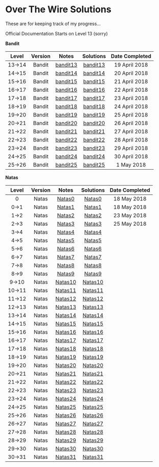 # Over The Wire Solutions

These are for keeping track of my progress...

Official Documentation Starts on Level 13 (sorry)


**Bandit**      

|Level|Version|Notes|Solutions|Date Completed|
|:---:|:-----:|:------:|:---:|:------------:|
|13->14|Bandit|[bandit13](https://github.com/grantIee/OTW/blob/master/notes/bandit13.md)|[bandit13](https://github.com/grantIee/OTW/blob/master/solutions/bandit13.md)|19 April 2018|
|14->15|Bandit|[bandit14](https://github.com/grantIee/OTW/blob/master/notes/bandit14.md)|[bandit14](https://github.com/grantIee/OTW/blob/master/solutions/bandit14.md)|20 April 2018|
|15->16|Bandit|[bandit15](https://github.com/grantIee/OTW/blob/master/notes/bandit15.md)|[bandit15](https://github.com/grantIee/OTW/blob/master/solutions/bandit15.md)|21 April 2018|
|16->17|Bandit|[bandit16](https://github.com/grantIee/OTW/blob/master/notes/bandit16.md)|[bandit16](https://github.com/grantIee/OTW/blob/master/solutions/bandit16.md)|22 April 2018|
|17->18|Bandit|[bandit17](https://github.com/grantIee/OTW/blob/master/notes/bandit17.md)|[bandit17](https://github.com/grantIee/OTW/blob/master/solutions/bandit17.md)|23 April 2018|
|18->19|Bandit|[bandit18](https://github.com/grantIee/OTW/blob/master/notes/bandit18.md)|[bandit18](https://github.com/grantIee/OTW/blob/master/solutions/bandit18.md)|24 April 2018|
|19->20|Bandit|[bandit19](https://github.com/grantIee/OTW/blob/master/notes/bandit19.md)|[bandit19](https://github.com/grantIee/OTW/blob/master/solutions/bandit19.md)|25 April 2018|
|20->21|Bandit|[bandit20](https://github.com/grantIee/OTW/blob/master/notes/bandit20.md)|[bandit20](https://github.com/grantIee/OTW/blob/master/solutions/bandit20.md)|26 April 2018|
|21->22|Bandit|[bandit21](https://github.com/grantIee/OTW/blob/master/notes/bandit21.md)|[bandit21](https://github.com/grantIee/OTW/blob/master/solutions/bandit21.md)|27 April 2018|
|22->23|Bandit|[bandit22](https://github.com/grantIee/OTW/blob/master/notes/bandit22.md)|[bandit22](https://github.com/grantIee/OTW/blob/master/solutions/bandit22.md)|28 April 2018|
|23->24|Bandit|[bandit23](https://github.com/grantIee/OTW/blob/master/notes/bandit23.md)|[bandit23](https://github.com/grantIee/OTW/blob/master/solutions/bandit23.md)|29 April 2018|
|24->25|Bandit|[bandit24](https://github.com/grantIee/OTW/blob/master/notes/bandit24.md)|[bandit24](https://github.com/grantIee/OTW/blob/master/solutions/bandit24.md)|30 April 2018|
|25->26|Bandit|[bandit25](https://github.com/grantIee/OTW/blob/master/notes/bandit25.md)|[bandit25](https://github.com/grantIee/OTW/blob/master/solutions/bandit25.md)|1 May 2018|




**Natas** 

|Level|Version|Notes|Solutions|Date Completed|
|:---:|:-----:|:------:|:---:|:------------:|
|0|Natas|[Natas0](https://github.com/grantIee/OTW/blob/master/notes/Natas0.md)|[Natas0](https://github.com/grantIee/OTW/blob/master/solutions/Natas0.md)|18 May 2018|
|0->1|Natas|[Natas1](https://github.com/grantIee/OTW/blob/master/notes/Natas1.md)|[Natas1](https://github.com/grantIee/OTW/blob/master/solutions/Natas1.md)|18 May 2018|
|1->2|Natas|[Natas2](https://github.com/grantIee/OTW/blob/master/notes/Natas2.md)|[Natas2](https://github.com/grantIee/OTW/blob/master/solutions/Natas2.md)|23 May 2018|
|2->3|Natas|[Natas3](https://github.com/grantIee/OTW/blob/master/notes/Natas3.md)|[Natas3](https://github.com/grantIee/OTW/blob/master/solutions/Natas3.md)|25 May 2018|
|3->4|Natas|[Natas4](https://github.com/grantIee/OTW/blob/master/notes/Natas4.md)|[Natas4](https://github.com/grantIee/OTW/blob/master/solutions/Natas4.md)||
|4->5|Natas|[Natas5](https://github.com/grantIee/OTW/blob/master/notes/Natas5.md)|[Natas5](https://github.com/grantIee/OTW/blob/master/solutions/Natas5.md)||
|5->6|Natas|[Natas6](https://github.com/grantIee/OTW/blob/master/notes/Natas6.md)|[Natas6](https://github.com/grantIee/OTW/blob/master/solutions/Natas6.md)||
|6->7|Natas|[Natas7](https://github.com/grantIee/OTW/blob/master/notes/Natas7.md)|[Natas7](https://github.com/grantIee/OTW/blob/master/solutions/Natas7.md)||
|7->8|Natas|[Natas8](https://github.com/grantIee/OTW/blob/master/notes/Natas8.md)|[Natas8](https://github.com/grantIee/OTW/blob/master/solutions/Natas8.md)||
|8->9|Natas|[Natas9](https://github.com/grantIee/OTW/blob/master/notes/Natas9.md)|[Natas9](https://github.com/grantIee/OTW/blob/master/solutions/Natas9.md)||
|9->10|Natas|[Natas10](https://github.com/grantIee/OTW/blob/master/notes/Natas10.md)|[Natas10](https://github.com/grantIee/OTW/blob/master/solutions/Natas10.md)|| 
|10->11|Natas|[Natas11](https://github.com/grantIee/OTW/blob/master/notes/Natas11.md)|[Natas11](https://github.com/grantIee/OTW/blob/master/solutions/Natas11.md)||
|11->12|Natas|[Natas12](https://github.com/grantIee/OTW/blob/master/notes/Natas12.md)|[Natas12](https://github.com/grantIee/OTW/blob/master/solutions/Natas12,md)||
|12->13|Natas|[Natas13](https://github.com/grantIee/OTW/blob/master/notes/Natas13.md)|[Natas13](https://github.com/grantIee/OTW/blob/master/solutions/Natas13.md)||
|13->14|Natas|[Natas14](https://github.com/grantIee/OTW/blob/master/notes/Natas14.md)|[Natas14](https://github.com/grantIee/OTW/blob/master/solutions/Natas14.md)||
|14->15|Natas|[Natas15](https://github.com/grantIee/OTW/blob/master/notes/Natas15.md)|[Natas15](https://github.com/grantIee/OTW/blob/master/solutions/Natas15.md)||
|15->16|Natas|[Natas16](https://github.com/grantIee/OTW/blob/master/notes/Natas16.md)|[Natas16](https://github.com/grantIee/OTW/blob/master/solutions/Natas16.md)||
|16->17|Natas|[Natas17](https://github.com/grantIee/OTW/blob/master/notes/Natas17.md)|[Natas17](https://github.com/grantIee/OTW/blob/master/solutions/Natas17.md)||
|17->18|Natas|[Natas18](https://github.com/grantIee/OTW/blob/master/notes/Natas18.md)|[Natas18](https://github.com/grantIee/OTW/blob/master/solutions/Natas18.md)||
|18->19|Natas|[Natas19](https://github.com/grantIee/OTW/blob/master/notes/Natas19.md)|[Natas19](https://github.com/grantIee/OTW/blob/master/solutions/Natas19.md)||
|19->20|Natas|[Natas20](https://github.com/grantIee/OTW/blob/master/notes/Natas20.md)|[Natas20](https://github.com/grantIee/OTW/blob/master/solutions/Natas20.md)||
|20->21|Natas|[Natas21](https://github.com/grantIee/OTW/blob/master/notes/Natas21.md)|[Natas21](https://github.com/grantIee/OTW/blob/master/solutions/Natas21.md)||
|21->22|Natas|[Natas22](https://github.com/grantIee/OTW/blob/master/notes/Natas22.md)|[Natas22](https://github.com/grantIee/OTW/blob/master/solutions/Natas22.md)||
|22->23|Natas|[Natas23](https://github.com/grantIee/OTW/blob/master/notes/Natas23.md)|[Natas23](https://github.com/grantIee/OTW/blob/master/solutions/Natas23.md)||
|23->24|Natas|[Natas24](https://github.com/grantIee/OTW/blob/master/notes/Natas24.md)|[Natas24](https://github.com/grantIee/OTW/blob/master/solutions/Natas24.md)||
|24->25|Natas|[Natas25](https://github.com/grantIee/OTW/blob/master/notes/Natas25.md)|[Natas25](https://github.com/grantIee/OTW/blob/master/solutions/Natas25.md)||
|25->26|Natas|[Natas26](https://github.com/grantIee/OTW/blob/master/notes/Natas26.md)|[Natas26](https://github.com/grantIee/OTW/blob/master/solutions/Natas26.md)||
|26->27|Natas|[Natas27](https://github.com/grantIee/OTW/blob/master/notes/Natas27.md)|[Natas27](https://github.com/grantIee/OTW/blob/master/solutions/Natas27.md)||
|27->28|Natas|[Natas28](https://github.com/grantIee/OTW/blob/master/notes/Natas28.md)|[Natas28](https://github.com/grantIee/OTW/blob/master/solutions/Natas28.md)||
|28->29|Natas|[Natas29](https://github.com/grantIee/OTW/blob/master/notes/Natas29.md)|[Natas29](https://github.com/grantIee/OTW/blob/master/solutions/Natas29.md)||
|29->30|Natas|[Natas30](https://github.com/grantIee/OTW/blob/master/notes/Natas30.md)|[Natas30](https://github.com/grantIee/OTW/blob/master/solutions/Natas30.md)||
|30->31|Natas|[Natas31](https://github.com/grantIee/OTW/blob/master/notes/Natas31.md)|[Natas31](https://github.com/grantIee/OTW/blob/master/solutions/Natas31.md)||



